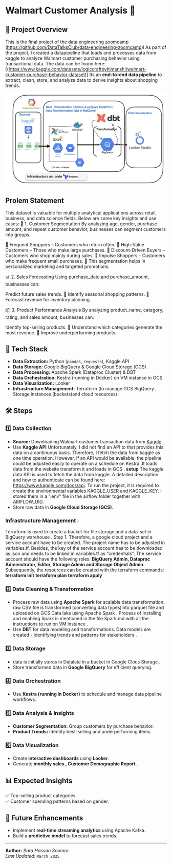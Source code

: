 

# Walmart Customer Analysis 🚀  

## 📖 Project Overview  
This is the final project of the data engineering zoomcamp (https://github.com/DataTalksClub/data-engineering-zoomcamp)l
As part of the project, I created a datapipeline that loads and processes data from kaggle to analyze Walmart customer purchasing behavior using transactional data. The data can be found here: [(https://www.kaggle.com/datasets/logiccraftbyhimanshi/walmart-customer-purchase-behavior-dataset)]
Its an **end-to-end data pipeline** to extract, clean, store, and analyze data to derive insights about shopping trends.  


![Project Overview](https://github.com/sara-soomro/Project/blob/main/project-overview.png?raw=true)


## Prolem Statement 

This dataset is valuable for multiple analytical applications across retail, business, and data science fields. Below are some key insights and use cases:
🛒 1. Customer Segmentation
By analyzing age, gender, purchase amount, and repeat customer behavior, businesses can segment customers into groups. 

📍 Frequent Shoppers – Customers who return often.
📍 High-Value Customers – Those who make large purchases.
📍 Discount-Driven Buyers – Customers who shop mainly during sales.
📍 Impulse Shoppers – Customers who make frequent small purchases.
📍 This segmentation helps in personalized marketing and targeted promotions.

📊 2. Sales Forecasting
Using purchase_date and purchase_amount, businesses can:

Predict future sales trends.
📍 Identify seasonal shopping patterns.
📍 Forecast revenue for inventory planning.

📦 3. Product Performance Analysis
By analyzing product_name, category, rating, and sales amount, businesses can:

Identify top-selling products.
📍 Understand which categories generate the most revenue.
📍 Improve underperforming products.


## 🔹 Tech Stack  
- **Data Extraction:** Python (`pandas`, `requests`), Kaggle API  
- **Data Storage:** Google BigQuery & Google Cloud Storage (GCS)  
- **Data Processing:** Apache Spark (Dataproc Cluster) & DBT  
- **Data Orchestration:** Kestra (running in Docker) on VM instance in GCS 
- **Data Visualization:** Looker
- **Infrastructure Management:** Terraform (to manage GCS BigQuery , Storage instances (buckets)and cloud resources)

## 🛠 Steps  

### 1️⃣ Data Collection  
- **Source:** Downloading Walmart customer transaction data from [Kaggle](https://www.kaggle.com/).  
- Use **Kaggle API** 
 Unfortunately, I did not find an API to that provides this data on a continuous basis. Therefore, I fetch the data from kaggle as one time operation. However, if an API would be available, the pipeline could be adjusted easily to operate on a schedule on Kestra .It loads data from the website transform it and loads in GCS .
**setup**
The kaggle data API is used to fetch the data from kaggle. A detailed description and how to authenticate can be found here: https://www.kaggle.com/docs/api. To run the project, it is required to create the environmental variables KAGGLE_USER and KAGGLE_KEY. I stored them in a ".env" file in the airflow folder together with AIRFLOW_UID.
- Store raw data in **Google Cloud Storage (GCS)**.
###  Infrastructure Management :
Terraform is used to create a  bucket for file storage and a  data-set in  BigQuery warehouse .
Step 1.  Therefore, a google cloud project and a service account have to be created.
The project name has to be adjusted in variables.tf. Besides, the key of the service account has to be downloaded as json and needs to be linked in variables.tf as "credentials". 
The service account should have the following roles: **BigQuery Admin, Dataproc Administrator, Editor, Storage Admin and Storage Object Admin**. 
Subsequently, the resources can be created with the terraform commands:
**terraform init**
**terraform plan**
**terraform apply**

### 2️⃣ Data Cleaning & Transformation  
- Process raw data using **Apache Spark** for scalable data transformation.
  raw CSV file is transformed (converting data types)into parquet file and uploaded on GCS Data lake using  Apache Spark .
  Process of Installing and enabling Spark is mentioned in the file Spark.md with all the instructions to run on VM instance .
- Use **DBT** for data modeling and transformations.
   Data models are created - identifying trends and patterns for stakeholders . 


### 3️⃣ Data Storage  
- data is initially stores in Datalate in a bucket in Google Clous Storage .
- Store transformed data in **Google BigQuery** for efficient querying.
 

### 4️⃣ Data Orchestration  
- Use **Kestra (running in Docker)** to schedule and manage data pipeline workflows.
  

### 5️⃣ Data Analysis & Insights  
- **Customer Segmentation:** Group customers by purchase behavior.  
- **Product Trends:** Identify best-selling and underperforming items.  

### 6️⃣ Data Visualization  
- Create **interactive dashboards** using **Looker**.  
- Generate **monthly sales , Customer Demographic Report**.  

## 📊 Expected Insights  
✅ Top-selling product categories.  
✅ Customer spending patterns based on gender.  


## 🚀 Future Enhancements  
- Implement **real-time streaming analytics** using Apache Kafka.  
- Build a **predictive model** to forecast sales trends.  

---
**Author:** _Sara Hassan Soomro_  
_Last Updated:_ `March 2025`  


